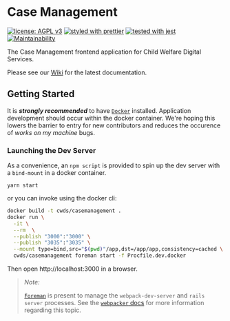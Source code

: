 # Case Management

[![license: AGPL v3](https://img.shields.io/badge/License-AGPL%20v3-blue.svg)](https://www.gnu.org/licenses/agpl-3.0)
[![styled with prettier](https://img.shields.io/badge/styled_with-prettier-ff69b4.svg)](https://github.com/prettier/prettier)
[![tested with jest](https://img.shields.io/badge/tested_with-jest-99424f.svg)](https://github.com/facebook/jest)
[![Maintainability](https://api.codeclimate.com/v1/badges/1f18e9807e5cc8ade7e5/maintainability)](https://codeclimate.com/github/ca-cwds/case-management/maintainability)

The Case Management frontend application for Child Welfare Digital Services.

Please see our [Wiki](https://github.com/ca-cwds/case-management/wiki) for the latest documentation.

## Getting Started

It is ***strongly recommended*** to have [`Docker`](https://www.docker.com/docker-mac) installed. Application development should occur within the docker container. We're hoping this lowers the barrier to entry for new contributors and reduces the occurence of _works on my machine_ bugs.

### Launching the Dev Server

As a convenience, an `npm script` is provided to spin up the dev server with a `bind-mount` in a docker container.

```
yarn start
```

or you can invoke using the docker cli:

```sh
docker build -t cwds/casemanagement .
docker run \
  -it \
  --rm  \
  --publish "3000":"3000" \
  --publish "3035":"3035" \
  --mount type=bind,src="$(pwd)"/app,dst=/app/app,consistency=cached \
  cwds/casemanagement foreman start -f Procfile.dev.docker
```

Then open http://localhost:3000 in a browser.

> _Note:_
>
> [`Foreman`](http://ddollar.github.io/foreman/) is present to manage the `webpack-dev-server` and `rails server` processes. See the [`webpacker` docs](https://github.com/rails/webpacker#development) for more information regarding this topic.
